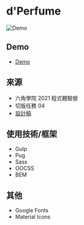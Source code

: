# d'Perfume

![Demo](https://i.imgur.com/RfDAjpR.jpg)

## Demo
- [Demo](https://as60160.github.io/HexSchool-2021-04-d-Perfume/public/index.html)

## 來源
- 六角學院 2021 程式體驗營
- 切版任務 04
- [設計稿](https://xd.adobe.com/view/dc5ebe5c-3e56-4981-a010-158b5ded0e72-890d/grid)


## 使用技術/框架
- Gulp
- Pug
- Sass
- OOCSS
- BEM

## 其他
- Google Fonts
- Material Icons
